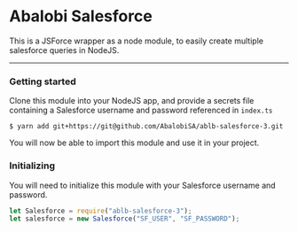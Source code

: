 # Abalobi Salesforce

This is a JSForce wrapper as a node module, to easily create multiple salesforce queries in NodeJS.

---------------

### Getting started

Clone this module into your NodeJS app, 
and provide a secrets file containing a Salesforce username and password referenced in `index.ts`

    $ yarn add git+https://git@github.com/AbalobiSA/ablb-salesforce-3.git

You will now be able to import this module and use it in your project.

### Initializing

You will need to initialize this module with your
Salesforce username and password.

```js
let Salesforce = require("ablb-salesforce-3");
let salesforce = new Salesforce("SF_USER", "SF_PASSWORD");
```
